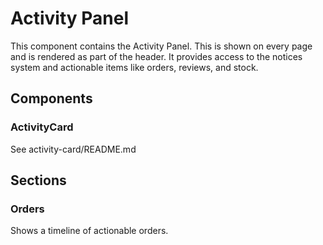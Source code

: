 Activity Panel
======

This component contains the Activity Panel. This is shown on every page and is rendered as part of the header.
It provides access to the notices system and actionable items like orders, reviews, and stock.

## Components

### ActivityCard

See activity-card/README.md

## Sections

### Orders

Shows a timeline of actionable orders.


